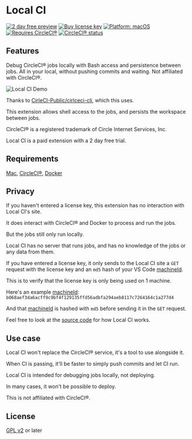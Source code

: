 # Local CI

[![2 day free preview](https://badgen.net/badge/trial/2%20day/red)](https://getlocalci.com)
[![Buy license key](https://badgen.net/badge/$/paid/yellow)](https://getlocalci.com)
[![Platform: macOS](https://badgen.net/badge/platform/MacOS/green)](https://getlocalci.come)
[![Requires CircleCI®](https://badgen.net/badge/requires/CircleCI%C2%AE/green)](https://circleci.com)
[![CircleCI® status](https://badgen.net/github/status/getlocalci/local-ci/develop/CircleCI)](https://circleci.com/gh/getlocalci/local-ci)

## Features

Debug CircleCI® jobs locally with Bash access and persistence between jobs. All in your local, without pushing commits and waiting. Not affiliated with CircleCI®.

![Local CI Demo](https://user-images.githubusercontent.com/4063887/132140183-e2b34f96-7e44-4f51-be33-59603c994a18.gif)

Thanks to [CirleCI-Public/cirlceci-cli](https://github.com/circleci-public/circleci-cli), which this uses.

This extension allows shell access to the jobs, and persists the workspace between jobs.

CircleCI® is a registered trademark of Circle Internet Services, Inc.

Local CI is a paid extension with a 2 day free trial.

## Requirements

[Mac](https://www.apple.com/mac/), [CircleCI®](https://circleci.com/), [Docker](https://www.docker.com/)

## Privacy

If you haven't entered a license key, this extension has no interaction with Local CI's site.

It does interact with CircleCI® and Docker to process and run the jobs.

But the jobs still only run locally.

Local CI has no server that runs jobs, and has no knowledge of the jobs or any data from them.

If you have entered a license key, it only sends to the Local CI site a `GET` request with the license key and an `md5` hash of your VS Code [machineId](https://code.visualstudio.com/api/references/vscode-api#3251).

This is to verify that the license key is only being used on 1 machine.

Here's an example [machineId](https://code.visualstudio.com/api/references/vscode-api#3251): `b068aef3da6acff9c9bf4f129135ffd56adbfa294aeb8117c7264164c1a277d4`

And that [machineId](https://code.visualstudio.com/api/references/vscode-api#3251) is hashed with `md5` before sending it in the `GET` request.

Feel free to look at the [source code](https://github.com/getlocalci/local-ci/tree/develop/src) for how Local CI works.

## Use case

Local CI won't replace the CircleCI® service, it's a tool to use alongside it.

When CI is passing, it'll be faster to simply push commits and let CI run.

Local CI is intended for debugging jobs locally, not deploying.

In many cases, it won't be possible to deploy.

This is not affiliated with CircleCI®.

## License
[GPL v2](LICENSE) or later

